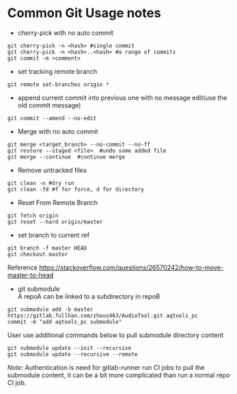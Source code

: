 # Common Git Usage notes

- cherry-pick with no auto commit
```
git cherry-pick -n <hash> #single commit
git cherry-pick -n <hash>..<hash> #a range of commits
git commit -m <comment>
```
- set tracking remote branch
```
git remote set-branches origin *
```

- append current commit into previous one with no message edit(use the old commit message)
```
git commit --amend --no-edit
```

- Merge with no auto commit
```
git merge <target_branch> --no-commit --no-ff
git restore --staged <file>  #undo some added file
git merge --continue  #continue merge
```

- Remove untracked files
```
git clean -n #dry run
git clean -fd #f for force, d for directory
```

- Reset From Remote Branch
```
git fetch origin
git reset --hard origin/master
```

- set branch to current ref
```
git branch -f master HEAD
git checkout master
```
Reference https://stackoverflow.com/questions/26570242/how-to-move-master-to-head

- git submodule   
A repoA can be linked to a subdirectory in repoB
```
git submodule add -b master https://gitlab.fullhan.com/zhous463/AudioTool.git aqtools_pc
commit -m "add aqtools_pc submodule"
```
User use additional commands below to pull submodule directory content
```
git submodule update --init --recursive
git submodule update --recursive --remote
```
*Note*: Authentication is need for gitlab-runner run CI jobs to pull the submodule content, it can be a bit more complicated than run a normal repo CI job.
